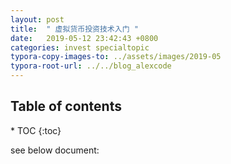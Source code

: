 ```yaml
---
layout: post
title:  " 虚拟货币投资技术入门 "
date:   2019-05-12 23:42:43 +0800
categories: invest specialtopic
typora-copy-images-to: ../assets/images/2019-05
typora-root-url: ../../blog_alexcode
---
```

<h2>Table of contents</h2>
* TOC
{:toc}


see below document:



<script src="https://gist.github.com/alexwanng/e498dc79b4c09133de7f6ebabf96f179.js"></script>

